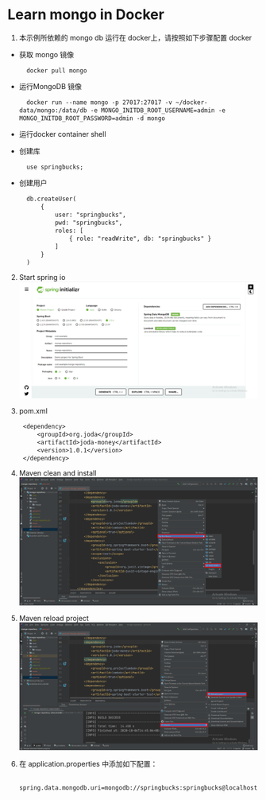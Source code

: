 # Learn mongo in Docker

1. 本示例所依赖的 mongo db 运行在 docker上，请按照如下步骤配置 docker
- 获取 mongo 镜像

        docker pull mongo

- 运行MongoDB 镜像

        docker run --name mongo -p 27017:27017 -v ~/docker-data/mongo:/data/db -e MONGO_INITDB_ROOT_USERNAME=admin -e MONGO_INITDB_ROOT_PASSWORD=admin -d mongo
      
- 运行docker container shell
- 创建库

        use springbucks;
        
- 创建用户

        db.createUser(
            {
	            user: "springbucks",
	        	pwd: "springbucks",
	        	roles: [
	    	        { role: "readWrite", db: "springbucks" }
	    	    ]
	        }
        )
        
2. Start spring io
![Start Spring io](assets/images/spring.initializr.png)

3. pom.xml

		<dependency>
			<groupId>org.joda</groupId>
			<artifactId>joda-money</artifactId>
			<version>1.0.1</version>
		</dependency>

4. Maven clean and install
![Maven Clean and Install](assets/images/run.maven.png)

5. Maven reload project
![Maven Reload Project](assets/images/maven.reload.project.png)

6. 在 application.properties 中添加如下配置：

        spring.data.mongodb.uri=mongodb://springbucks:springbucks@localhost:27017/springbucks


